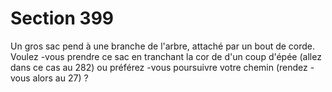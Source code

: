 # Section 399

Un gros sac pend à une branche de l'arbre, attaché par un bout de
corde. Voulez -vous prendre ce sac en tranchant la cor de d'un coup
d'épée (allez dans ce cas au 282) ou préférez -vous poursuivre votre
chemin (rendez -vous alors au  27) ?